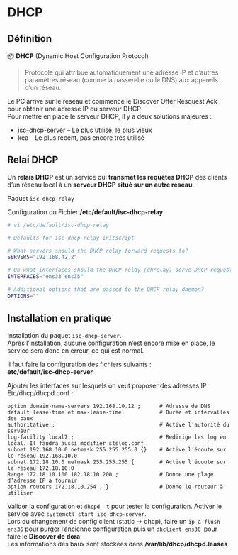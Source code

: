 # DHCP

## Définition 

📦 **DHCP** (Dynamic Host Configuration Protocol)

> Protocole qui attribue automatiquement une adresse IP et d’autres paramètres réseau (comme la passerelle ou le DNS) aux appareils d’un réseau.

Le PC arrive sur le réseau et commence le Discover Offer Resquest Ack pour obtenir une adresse IP du serveur DHCP  
Pour mettre en place le serveur DHCP, il y a deux solutions majeures :  
- isc-dhcp-server – Le plus utilisé, le plus vieux
- kea – Le plus recent, pas encore très utilisé

## Relai DHCP

Un **relais DHCP** est un service qui **transmet les requêtes DHCP** des clients d’un réseau local à un **serveur DHCP situé sur un autre réseau**.

Paquet ``isc-dhcp-relay``

Configuration du Fichier **/etc/default/isc-dhcp-relay**
```bash
# vi /etc/default/isc-dhcp-relay

# Defaults for isc-dhcp-relay initscript

# What servers should the DHCP relay forward requests to?
SERVERS="192.168.42.2"

# On what interfaces should the DHCP relay (dhrelay) serve DHCP requests?
INTERFACES="ens33 ens35"

# Additional options that are passed to the DHCP relay daemon?
OPTIONS=""
```

## Installation en pratique

Installation du paquet ``isc-dhcp-server``.  
Après l’installation, aucune configuration n’est encore mise en place, le service sera donc en erreur, ce qui est normal.  

Il faut faire la configuration des fichiers suivants :  
**etc/default/isc-dhcp-server**  

Ajouter les interfaces sur lesquels on veut proposer des adresses IP
Etc/dhcp/dhcpd.conf :  
```shell
option domain-name-servers 192.168.10.12 ; 	    # Adresse de DNS
default lease-time et max-lease-time;		    # Durée et intervalles des baux
authoritative ; 					            # Active l’autorité du serveur
log-facility local7 ; 			                # Redirige les log en local. Il faudra aussi modifier stslog.conf
subnet 192.168.10.0 netmask 255.255.255.0 {} 	# Active l’écoute sur le réseau 192.168.10.0
subnet 172.18.10.0 netmask 255.255.255 {		# Active l’écoute sur le réseau 172.18.10.0
Range 172.18.10.100 182.18.10.200 ;		        # Donne une plage d’adresse IP à fournir
option routers 172.18.10.254 ; }			    # Donne le routeur à utiliser
```

Valider la configuration et ``dhcpd -t`` pour tester la configuration. 
Activer le service avec ``systemctl start isc-dhcp-server``.    
Lors du changement de config client (static -> dhcp), faire un ``ip a flush ens36`` pour purger l’ancienne configuration puis un ``dhclient ens36 ``pour faire le **Discover de dora**.  
Les informations des baux sont stockées dans **/var/lib/dhcp/dhcpd.leases**
